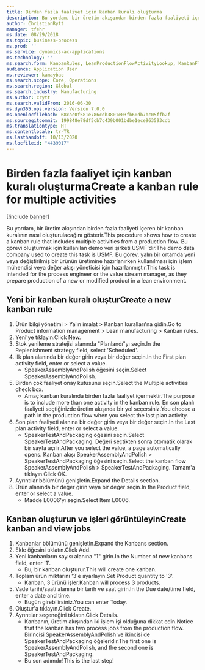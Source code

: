 ```yaml
---
title: Birden fazla faaliyet için kanban kuralı oluşturma
description: Bu yordam, bir üretim akışından birden fazla faaliyeti içeren bir kanban kuralının nasıl oluşturulacağını gösterir.
author: ChristianRytt
manager: tfehr
ms.date: 08/29/2018
ms.topic: business-process
ms.prod: ''
ms.service: dynamics-ax-applications
ms.technology: ''
ms.search.form: KanbanRules, LeanProductionFlowActivityLookup, KanbanFlowSelection, InventItemIdLookupSimple, KanbanCreateScheduled, Kanban
audience: Application User
ms.reviewer: kamaybac
ms.search.scope: Core, Operations
ms.search.region: Global
ms.search.industry: Manufacturing
ms.author: crytt
ms.search.validFrom: 2016-06-30
ms.dyn365.ops.version: Version 7.0.0
ms.openlocfilehash: 68cac0f581e786cdb3801e03fb60db7bc05ffb2f
ms.sourcegitcommit: 199848e78df5cb7c439b001bdbe1ece963593cdb
ms.translationtype: HT
ms.contentlocale: tr-TR
ms.lasthandoff: 10/13/2020
ms.locfileid: "4439017"
---
```

# <a name="create-a-kanban-rule-for-multiple-activities"></a><span data-ttu-id="620f3-103">Birden fazla faaliyet için kanban kuralı oluşturma</span><span class="sxs-lookup"><span data-stu-id="620f3-103">Create a kanban rule for multiple activities</span></span>

[!include [banner](../../includes/banner.md)]

<span data-ttu-id="620f3-104">Bu yordam, bir üretim akışından birden fazla faaliyeti içeren bir kanban kuralının nasıl oluşturulacağını gösterir.</span><span class="sxs-lookup"><span data-stu-id="620f3-104">This procedure shows how to create a kanban rule that includes multiple activities from a production flow.</span></span> <span data-ttu-id="620f3-105">Bu görevi oluşturmak için kullanılan demo veri şirketi USMF'dir.</span><span class="sxs-lookup"><span data-stu-id="620f3-105">The demo data company used to create this task is USMF.</span></span> <span data-ttu-id="620f3-106">Bu görev, yalın bir ortamda yeni veya değiştirilmiş bir ürünün üretimine hazırlanırken kullanılması için işlem mühendisi veya değer akışı yöneticisi için hazırlanmıştır.</span><span class="sxs-lookup"><span data-stu-id="620f3-106">This task is intended for the process engineer or the value stream manager, as they prepare production of a new or modified product in a lean environment.</span></span>


## <a name="create-a-new-kanban-rule"></a><span data-ttu-id="620f3-107">Yeni bir kanban kuralı oluştur</span><span class="sxs-lookup"><span data-stu-id="620f3-107">Create a new kanban rule</span></span>
1. <span data-ttu-id="620f3-108">Ürün bilgi yönetimi > Yalın imalat > Kanban kuralları'na gidin.</span><span class="sxs-lookup"><span data-stu-id="620f3-108">Go to Product information management > Lean manufacturing > Kanban rules.</span></span>
2. <span data-ttu-id="620f3-109">Yeni'ye tıklayın.</span><span class="sxs-lookup"><span data-stu-id="620f3-109">Click New.</span></span>
3. <span data-ttu-id="620f3-110">Stok yenileme stratejisi alanında "Planlandı"yı seçin.</span><span class="sxs-lookup"><span data-stu-id="620f3-110">In the Replenishment strategy field, select 'Scheduled'.</span></span>
4. <span data-ttu-id="620f3-111">İlk plan alanında bir değer girin veya bir değer seçin.</span><span class="sxs-lookup"><span data-stu-id="620f3-111">In the First plan activity field, enter or select a value.</span></span>
    * <span data-ttu-id="620f3-112">SpeakerAssemblyAndPolish öğesini seçin.</span><span class="sxs-lookup"><span data-stu-id="620f3-112">Select SpeakerAssemblyAndPolish.</span></span>  
5. <span data-ttu-id="620f3-113">Birden çok faaliyet onay kutusunu seçin.</span><span class="sxs-lookup"><span data-stu-id="620f3-113">Select the Multiple activities check box.</span></span>
    * <span data-ttu-id="620f3-114">Amaç kanban kuralında birden fazla faaliyet içermektir.</span><span class="sxs-lookup"><span data-stu-id="620f3-114">The purpose is to include more than one activity in the kanban rule.</span></span> <span data-ttu-id="620f3-115">En son planlı faaliyeti seçtiğinizde üretim akışında bir yol seçersiniz.</span><span class="sxs-lookup"><span data-stu-id="620f3-115">You choose a path in the production flow when you select the last plan activity.</span></span>  
6. <span data-ttu-id="620f3-116">Son plan faaliyeti alanına bir değer girin veya bir değer seçin.</span><span class="sxs-lookup"><span data-stu-id="620f3-116">In the Last plan activity field, enter or select a value.</span></span>
    * <span data-ttu-id="620f3-117">SpeakerTestAndPackaging öğesini seçin.</span><span class="sxs-lookup"><span data-stu-id="620f3-117">Select SpeakerTestAndPackaging.</span></span> <span data-ttu-id="620f3-118">Değeri seçtikten sonra otomatik olarak bir sayfa açılır.</span><span class="sxs-lookup"><span data-stu-id="620f3-118">After you select the value, a page automatically opens.</span></span> <span data-ttu-id="620f3-119">Kanban akışı SpeakerAssemblyAndPolish > SpeakerTestAndPackaging öğesini seçin.</span><span class="sxs-lookup"><span data-stu-id="620f3-119">Select the kanban flow SpeakerAssemblyAndPolish > SpeakerTestAndPackaging.</span></span> <span data-ttu-id="620f3-120">Tamam'a tıklayın.</span><span class="sxs-lookup"><span data-stu-id="620f3-120">Click OK.</span></span>  
7. <span data-ttu-id="620f3-121">Ayrıntılar bölümünü genişletin.</span><span class="sxs-lookup"><span data-stu-id="620f3-121">Expand the Details section.</span></span>
8. <span data-ttu-id="620f3-122">Ürün alanında bir değer girin veya bir değer seçin.</span><span class="sxs-lookup"><span data-stu-id="620f3-122">In the Product field, enter or select a value.</span></span>
    * <span data-ttu-id="620f3-123">Madde L0006'yı seçin.</span><span class="sxs-lookup"><span data-stu-id="620f3-123">Select Item L0006.</span></span>  

## <a name="create-kanban-and-view-jobs"></a><span data-ttu-id="620f3-124">Kanban oluşturun ve işleri görüntüleyin</span><span class="sxs-lookup"><span data-stu-id="620f3-124">Create kanban and view jobs</span></span>
1. <span data-ttu-id="620f3-125">Kanbanlar bölümünü genişletin.</span><span class="sxs-lookup"><span data-stu-id="620f3-125">Expand the Kanbans section.</span></span>
2. <span data-ttu-id="620f3-126">Ekle öğesini tıklatın.</span><span class="sxs-lookup"><span data-stu-id="620f3-126">Click Add.</span></span>
3. <span data-ttu-id="620f3-127">Yeni kanbanların sayısı alanına "1" girin.</span><span class="sxs-lookup"><span data-stu-id="620f3-127">In the Number of new kanbans field, enter '1'.</span></span>
    * <span data-ttu-id="620f3-128">Bu, bir kanban oluşturur.</span><span class="sxs-lookup"><span data-stu-id="620f3-128">This will create one kanban.</span></span>  
4. <span data-ttu-id="620f3-129">Toplam ürün miktarını '3'e ayarlayın.</span><span class="sxs-lookup"><span data-stu-id="620f3-129">Set Product quantity to '3'.</span></span>
    * <span data-ttu-id="620f3-130">Kanban, 3 ürünü işler.</span><span class="sxs-lookup"><span data-stu-id="620f3-130">Kanban will process 3 products.</span></span>  
5. <span data-ttu-id="620f3-131">Vade tarihi/saati alanına bir tarih ve saat girin.</span><span class="sxs-lookup"><span data-stu-id="620f3-131">In the Due date/time field, enter a date and time.</span></span>
    * <span data-ttu-id="620f3-132">Bugün girebilirsiniz.</span><span class="sxs-lookup"><span data-stu-id="620f3-132">You can enter Today.</span></span>  
6. <span data-ttu-id="620f3-133">Oluştur'a tıklayın.</span><span class="sxs-lookup"><span data-stu-id="620f3-133">Click Create.</span></span>
7. <span data-ttu-id="620f3-134">Ayrıntılar seçeneğini tıklatın.</span><span class="sxs-lookup"><span data-stu-id="620f3-134">Click Details.</span></span>
    * <span data-ttu-id="620f3-135">Kanbanın, üretim akışından iki işlem işi olduğuna dikkat edin.</span><span class="sxs-lookup"><span data-stu-id="620f3-135">Notice that the kanban has two process jobs from the production flow.</span></span> <span data-ttu-id="620f3-136">Birincisi SpeakerAssemblyAndPolish ve ikincisi de SpeakerTestAndPackaging öğeleridir.</span><span class="sxs-lookup"><span data-stu-id="620f3-136">The first one is SpeakerAssemblyAndPolish, and the second one is SpeakerTestAndPackaging.</span></span>  
    * <span data-ttu-id="620f3-137">Bu son adımdır!</span><span class="sxs-lookup"><span data-stu-id="620f3-137">This is the last step!</span></span>  

